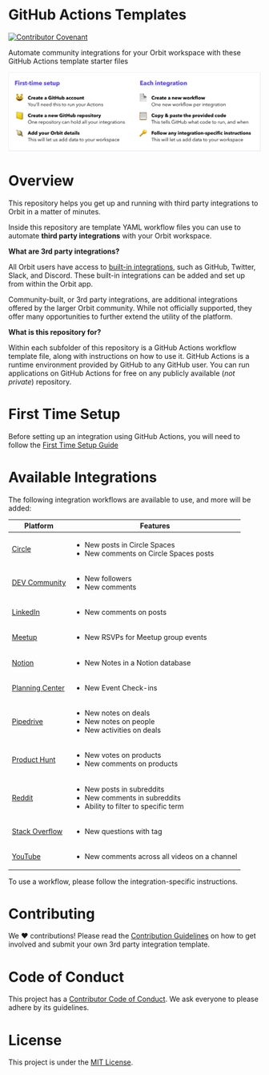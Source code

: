 # GitHub Actions Templates
[![Contributor Covenant](https://img.shields.io/badge/Contributor%20Covenant-2.0-4baaaa.svg)](.github/CODE_OF_CONDUCT.md)

Automate community integrations for your Orbit workspace with these GitHub Actions template starter files

![First-time setup: create a GitHub account, create a new GitHub repository, add your Orbit details. Each integration: create a new workflow, copy & paste the provided code, follow and integration-specific instructions.](images/main_flow.png)

# Overview

This repository helps you get up and running with third party integrations to Orbit in a matter of minutes.

Inside this repository are template YAML workflow files you can use to automate **third party integrations** with your Orbit workspace.

**What are 3rd party integrations?**

All Orbit users have access to [built-in integrations](https://orbit.love/integrations/), such as GitHub, Twitter, Slack, and Discord. These built-in integrations can be added and set up from within the Orbit app.

Community-built, or 3rd party integrations, are additional integrations offered by the larger Orbit community. While not officially supported, they offer many opportunities to further extend the utility of the platform.

**What is this repository for?**

Within each subfolder of this repository is a GitHub Actions workflow template file, along with instructions on how to use it. GitHub Actions is a runtime environment provided by GitHub to any GitHub user. You can run applications on GitHub Actions for free on any publicly available (*not private*) repository.

# First Time Setup

Before setting up an integration using GitHub Actions, you will need to follow the [First Time Setup Guide](./FIRST_TIME_SETUP.md)

# Available Integrations

The following integration workflows are available to use, and more will be added:

| Platform | Features |
|---|---|
| [Circle](https://github.com/orbit-love/github-actions-templates/blob/main/Circle) | <ul><li>New posts in Circle Spaces</li><li>New comments on Circle Spaces posts</li></ul> |
| [DEV Community](https://github.com/orbit-love/github-actions-templates/blob/main/DEV) | <ul><li>New followers</li><li>New comments</li></ul> |
| [LinkedIn](https://github.com/orbit-love/github-actions-templates/blob/main/LinkedIn) | <ul><li>New comments on posts</li></ul> |
| [Meetup](https://github.com/orbit-love/github-actions-templates/blob/main/Meetup) | <ul><li>New RSVPs for Meetup group events</li></ul> |
| [Notion](https://github.com/orbit-love/github-actions-templates/blob/main/Notion) | <ul><li>New Notes in a Notion database</li></ul> |
| [Planning Center](https://github.com/orbit-love/github-actions-templates/blob/main/PlanningCenter) | <ul><li>New Event Check-ins</li></ul> |
| [Pipedrive](https://github.com/orbit-love/github-actions-templates/blob/main/Pipedrive) | <ul><li>New notes on deals</li><li>New notes on people</li><li>New activities on deals</li></ul> |
| [Product Hunt](https://github.com/orbit-love/github-actions-templates/blob/main/ProductHunt) | <ul><li>New votes on products</li><li>New comments on products</li></ul> |
| [Reddit](https://github.com/orbit-love/github-actions-templates/blob/main/Reddit) | <ul><li>New posts in subreddits</li><li>New comments in subreddits</li><li>Ability to filter to specific term</li></ul> |
| [Stack Overflow](https://github.com/orbit-love/github-actions-templates/blob/main/StackOverflow) | <ul><li>New questions with tag</li></ul> |
| [YouTube](https://github.com/orbit-love/github-actions-templates/blob/main/YouTube) | <ul><li>New comments across all videos on a channel</li></ul> |

To use a workflow, please follow the integration-specific instructions.

# Contributing

We :heart:  contributions! Please read the [Contribution Guidelines](.github/CONTRIBUTING.md) on how to get involved and submit your own 3rd party integration template.

# Code of Conduct

This project has a [Contributor Code of Conduct](.github/CODE_OF_CONDUCT.md). We ask everyone to please adhere by its guidelines.

# License

This project is under the [MIT License](LICENSE).
